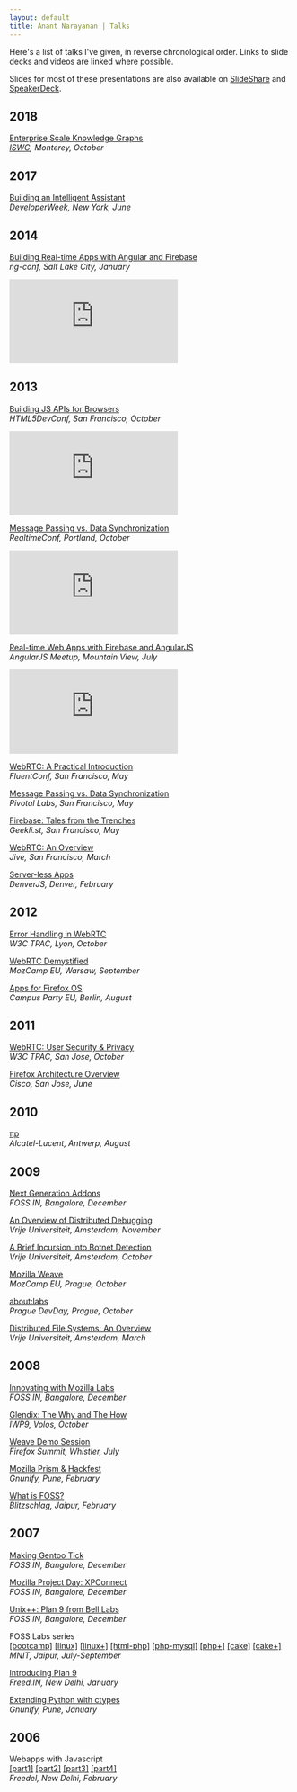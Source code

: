 ```yaml
---
layout: default
title: Anant Narayanan | Talks
---
```


Here's a list of talks I've given, in reverse chronological order.
Links to slide decks and videos are linked where possible.

Slides for most of these presentations are also available on
[SlideShare](https://www.slideshare.net/anantn/) and
[SpeakerDeck](https://speakerdeck.com/anantn).

## 2018

<a name="2018-kg"></a>
[Enterprise Scale Knowledge Graphs](https://proness.kix.in/talks/iswc18-kg.pdf)
<br><em><a href="http://iswc2018.semanticweb.org/panel-enterprise-scale-knowledge-graphs/">ISWC</a>, Monterey, October</em>

## 2017

<a name="2017-assistant"></a>
[Building an Intelligent Assistant](https://proness.kix.in/talks/devweek17-ozlo.pdf)
<br><em>DeveloperWeek, New York, June</em>

## 2014

<a name="2014-jsconf"></a>
[Building Real-time Apps with Angular and Firebase](https://proness.kix.in/talks/ngconf14-firebase.pdf)
<br><em>ng-conf, Salt Lake City, January</em>

<iframe class="video" src="https://www.youtube.com/embed/e4yUTkva_FM" frameborder="0" allowfullscreen></iframe>

## 2013

<a name="2013-jsapi"></a>
[Building JS APIs for Browsers](https://proness.kix.in/talks/devconf13-browsers/)
<br><em>HTML5DevConf, San Francisco, October</em>

<iframe class="video" src="https://www.youtube.com/embed/Jo4DttCcL7w" frameborder="0" allowfullscreen></iframe>

<a name="2013-message2"></a>
[Message Passing vs. Data Synchronization](https://proness.kix.in/talks/realtimeconf13-datasync.pdf)
<br><em>RealtimeConf, Portland, October</em>

<iframe src="https://player.vimeo.com/video/77352415" class="video" frameborder="0" webkitallowfullscreen mozallowfullscreen allowfullscreen></iframe>

<a name="2013-angularfire"></a>
[Real-time Web Apps with Firebase and AngularJS](https://proness.kix.in/talks/angular13-firebase/)
<br><em>AngularJS Meetup, Mountain View, July</em>

<iframe class="video" src="https://www.youtube.com/embed/C7ZI7z7qnHU" frameborder="0" allowfullscreen></iframe>

<a name="2013-webrtc2"></a>
[WebRTC: A Practical Introduction](https://proness.kix.in/talks/fluent13-webrtc/)
<br><em>FluentConf, San Francisco, May</em>

<a name="2013-message1"></a>
[Message Passing vs. Data Synchronization](https://proness.kix.in/talks/pivotal13-datasync.pdf)
<br><em>Pivotal Labs, San Francisco, May</em>

<a name="2013-firebase"></a>
[Firebase: Tales from the Trenches](https://proness.kix.in/talks/geeklist13-firebase)
<br><em>Geekli.st, San Francisco, May</em>

<a name="2013-webrtc1"></a>
[WebRTC: An Overview](https://proness.kix.in/talks/jive13-webrtc/)
<br><em>Jive, San Francisco, March</em>

<a name="2013-serverless"></a>
[Server-less Apps](https://proness.kix.in/talks/denverjs13-serverless.pdf)
<br><em>DenverJS, Denver, February</em>

## 2012

<a name="2012-webrtc-error"></a>
[Error Handling in WebRTC](https://proness.kix.in/talks/tpac12-webrtc.pdf)
<br><em>W3C TPAC, Lyon, October</em>

<a name="2012-webrtc-demystified"></a>
[WebRTC Demystified](https://proness.kix.in/talks/mozcamp12-webrtc.pdf)
<br><em>MozCamp EU, Warsaw, September</em>

<a name="2012-firefoxos"></a>
[Apps for Firefox OS](https://proness.kix.in/talks/campus12-apps.pdf)
<br><em>Campus Party EU, Berlin, August</em>

## 2011

<a name="2011-webrtc-security"></a>
[WebRTC: User Security &amp; Privacy](https://proness.kix.in/talks/tpac11-webrtc.pdf)
<br><em>W3C TPAC, San Jose, October</em>

<a name="2011-firefox-architecture"></a>
[Firefox Architecture Overview](https://proness.kix.in/talks/cisco11-fxarch.pdf)
<br><em>Cisco, San Jose, June</em>

## 2010

<a name="2010-piep"></a>
[πp](https://proness.kix.in/talks/bell10-piep.pdf)
<br><em>Alcatel-Lucent, Antwerp, August</em>

## 2009

<a name="2009-addons"></a>
[Next Generation Addons](https://proness.kix.in/talks/foss.in09-jetpack.pdf)
<br><em>FOSS.IN, Bangalore, December</em>

<a name="2009-distributed-debug"></a>
[An Overview of Distributed Debugging](https://proness.kix.in/talks/atds09-ddb.pdf)
<br><em>Vrije Universiteit, Amsterdam, November</em>

<a name="2009-botnet"></a>
[A Brief Incursion into Botnet Detection](https://proness.kix.in/talks/atns09-botnet.pdf)
<br><em>Vrije Universiteit, Amsterdam, October</em>

<a name="2009-weave"></a>
[Mozilla Weave](https://proness.kix.in/talks/mozcamp09-weave.pdf)
<br><em>MozCamp EU, Prague, October</em>

<a name="2009-about-labs"></a>
[about:labs](https://proness.kix.in/talks/mozcamp09-labs.pdf)
<br><em>Prague DevDay, Prague, October</em>

<a name="2009-distributed-files"></a>
[Distributed File Systems: An Overview](https://proness.kix.in/talks/cgc09-dfs.pdf)
<br><em>Vrije Universiteit, Amsterdam, March</em>

## 2008

<a name="2008-mozilla-labs"></a>
[Innovating with Mozilla Labs](https://proness.kix.in/talks/foss.in08-mozilla-labs.pdf)
<br><em>FOSS.IN, Bangalore, December</em>

<a name="2008-glendix"></a>
[Glendix: The Why and The How](https://proness.kix.in/talks/iwp9-08-glendix.pdf)
<br><em>IWP9, Volos, October</em>

<a name="2008-weave-demo"></a>
[Weave Demo Session](https://wiki.mozilla.org/Summit2008/Sessions/Proposals/Weave)
<br><em>Firefox Summit, Whistler, July</em>

<a name="2008-prism"></a>
[Mozilla Prism &amp; Hackfest](https://proness.kix.in/talks/gnunify08-prism.pdf)
<br><em>Gnunify, Pune, February</em>

<a name="2008-foss"></a>
[What is FOSS?](https://proness.kix.in/talks/blitz08-foss.pdf)
<br><em>Blitzschlag, Jaipur, February</em>

## 2007

<a name="2007-gentoo"></a>
[Making Gentoo Tick](https://proness.kix.in/talks/foss.in07-making-gentoo-tick.pdf)
<br><em>FOSS.IN, Bangalore, December</em>

<a name="2007-xpconnect"></a>
[Mozilla Project Day: XPConnect](https://proness.kix.in/talks/foss.in07-mozillapd-xpconnect.pdf)
<br><em>FOSS.IN, Bangalore, December</em>

<a name="2007-plan92"></a>
[Unix++: Plan 9 from Bell Labs](https://proness.kix.in/talks/foss.in07-plan9.pdf)
<br><em>FOSS.IN, Bangalore, December</em>

<a name="2007-foss-labs"></a>
FOSS Labs series<br>
[[bootcamp]](https://proness.kix.in/talks/itr07-bootcamp.pdf)
[[linux]](https://proness.kix.in/talks/itr07-linux-basics.pdf)
[[linux+]](https://proness.kix.in/talks/itr07-more-linux.pdf)
[[html-php]](https://proness.kix.in/talks/itr07-html-php.pdf)
[[php-mysql]](https://proness.kix.in/talks/itr07-php-mysql.pdf)
[[php+]](https://proness.kix.in/talks/itr07-php.pdf)
[[cake]](https://proness.kix.in/talks/itr07-cake.pdf)
[[cake+]](https://proness.kix.in/talks/itr07-more-cake.pdf)
<br><em>MNIT, Jaipur, July-September</em>

<a name="2007-plan91"></a>
[Introducing Plan 9](https://proness.kix.in/talks/freed07-plan9.pdf)
<br><em>Freed.IN, New Delhi, January</em>

<a name="2007-ctypes"></a>
[Extending Python with ctypes](https://proness.kix.in/talks/gnunify07-ctypes.pdf)
<br><em>Gnunify, Pune, January</em>

## 2006

<a name="2006-webapps"></a>
Webapps with Javascript<br>
[[part1]](https://proness.kix.in/talks/webapps/part1.html) [[part2]](https://proness.kix.in/talks/webapps/part2.html) [[part3]](https://proness.kix.in/talks/webapps/part3.html) [[part4]](https://proness.kix.in/talks/webapps/part4.html)
<br><em>Freedel, New Delhi, February</em>

